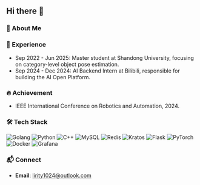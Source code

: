 ## Hi there 👋

<!--
**Lirity/Lirity** is a ✨ _special_ ✨ repository because its `README.md` (this file) appears on your GitHub profile.

Here are some ideas to get you started:

- 🔭 I’m currently working on ...
- 🌱 I’m currently learning ...
- 👯 I’m looking to collaborate on ...
- 🤔 I’m looking for help with ...
- 💬 Ask me about ...
- 📫 How to reach me: ...
- 😄 Pronouns: ...
- ⚡ Fun fact: ...
-->

### 🌟 About Me

### 💼 Experience

- Sep 2022 - Jun 2025: Master student at Shandong University, focusing on category-level object pose estimation.
- Sep 2024 - Dec 2024: AI Backend Intern at Bilibili, responsible for building the AI Open Platform.

### 🔥 Achievement

- IEEE International Conference on Robotics and Automation, 2024.

### 🛠️ Tech Stack
![Golang](https://img.shields.io/badge/-Golang-00ADD8?logo=go&logoColor=white)
![Python](https://img.shields.io/badge/-Python-3776AB?logo=python&logoColor=white)
![C++](https://img.shields.io/badge/-C++-00599C?logo=c%2b%2b&logoColor=white)
![MySQL](https://img.shields.io/badge/-MySQL-4479A1?logo=mysql&logoColor=white)
![Redis](https://img.shields.io/badge/-Redis-DC382D?logo=redis&logoColor=white)
![Kratos](https://img.shields.io/badge/-Kratos-FF2626?logo=go&logoColor=white)
![Flask](https://img.shields.io/badge/-Flask-F27C3C?logo=flask&logoColor=white)
![PyTorch](https://img.shields.io/badge/-PyTorch-EE4C2C?logo=pytorch&logoColor=white)
![Docker](https://img.shields.io/badge/-Docker-2496ED?logo=docker&logoColor=white)
![Grafana](https://img.shields.io/badge/-Grafana-F46800?logo=grafana&logoColor=white)

### 📬 Connect

- **Email**: lirity1024@outlook.com

